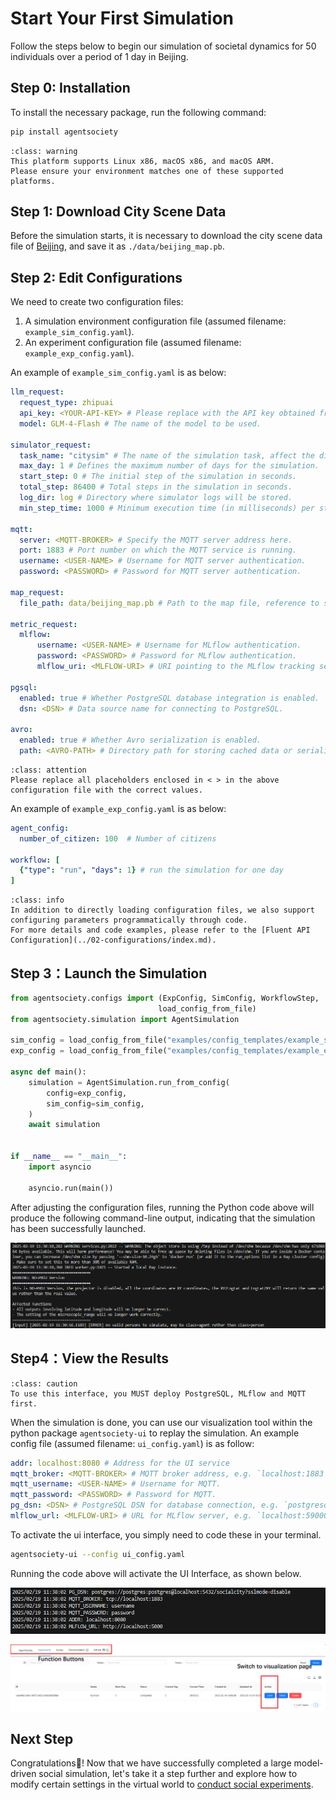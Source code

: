 # Start Your First Simulation

Follow the steps below to begin our simulation of societal dynamics for 50 individuals over a period of 1 day in Beijing.

## Step 0: Installation

To install the necessary package, run the following command:

```bash
pip install agentsociety
```

```{admonition} Warning
:class: warning
This platform supports Linux x86, macOS x86, and macOS ARM. 
Please ensure your environment matches one of these supported platforms.
```

## Step 1: Download City Scene Data

Before the simulation starts, it is necessary to download the city scene data file of [Beijing](https://cloud.tsinghua.edu.cn/f/f5c777485d2748fa8535/?dl=1), and save it as `./data/beijing_map.pb`.

## Step 2: Edit Configurations

We need to create two configuration files:
1. A simulation environment configuration file (assumed filename: `example_sim_config.yaml`).
2. An experiment configuration file (assumed filename: `example_exp_config.yaml`).

An example of `example_sim_config.yaml` is as below:
```yaml
llm_request:
  request_type: zhipuai
  api_key: <YOUR-API-KEY> # Please replace with the API key obtained from the LLM provider website.
  model: GLM-4-Flash # The name of the model to be used.

simulator_request:
  task_name: "citysim" # The name of the simulation task, affect the directory name for log output
  max_day: 1 # Defines the maximum number of days for the simulation.
  start_step: 0 # The initial step of the simulation in seconds.
  total_step: 86400 # Total steps in the simulation in seconds.
  log_dir: log # Directory where simulator logs will be stored.
  min_step_time: 1000 # Minimum execution time (in milliseconds) per step.

mqtt:
  server: <MQTT-BROKER> # Specify the MQTT server address here.
  port: 1883 # Port number on which the MQTT service is running.
  username: <USER-NAME> # Username for MQTT server authentication.
  password: <PASSWORD> # Password for MQTT server authentication.

map_request:
  file_path: data/beijing_map.pb # Path to the map file, reference to step1.

metric_request:
  mlflow: 
      username: <USER-NAME> # Username for MLflow authentication.
      password: <PASSWORD> # Password for MLflow authentication.
      mlflow_uri: <MLFLOW-URI> # URI pointing to the MLflow tracking server.

pgsql:
  enabled: true # Whether PostgreSQL database integration is enabled.
  dsn: <DSN> # Data source name for connecting to PostgreSQL.

avro:
  enabled: true # Whether Avro serialization is enabled.
  path: <AVRO-PATH> # Directory path for storing cached data or serialized files.

```

```{admonition} Attention
:class: attention
Please replace all placeholders enclosed in < > in the above configuration file with the correct values.
```
An example of `example_exp_config.yaml` is as below:
```yaml
agent_config:
  number_of_citizen: 100  # Number of citizens

workflow: [
  {"type": "run", "days": 1} # run the simulation for one day
]

```

```{admonition} Info
:class: info
In addition to directly loading configuration files, we also support configuring parameters programmatically through code. 
For more details and code examples, please refer to the [Fluent API Configuration](../02-configurations/index.md).
```

## Step 3：Launch the Simulation

```python
from agentsociety.configs import (ExpConfig, SimConfig, WorkflowStep,
                                 load_config_from_file)
from agentsociety.simulation import AgentSimulation

sim_config = load_config_from_file("examples/config_templates/example_sim_config.yaml", SimConfig)
exp_config = load_config_from_file("examples/config_templates/example_exp_config.yaml", ExpConfig)

async def main():
    simulation = AgentSimulation.run_from_config(
        config=exp_config,
        sim_config=sim_config,
    )
    await simulation


if __name__ == "__main__":
    import asyncio

    asyncio.run(main())

```

After adjusting the configuration files, running the Python code above will produce the following command-line output, indicating that the simulation has been successfully launched.

![RunningExample](../_static/01-running-example.png)

## Step4：View the Results

```{admonition} Caution
:class: caution
To use this interface, you MUST deploy PostgreSQL, MLflow and MQTT first.
```

When the simulation is done, you can use our visualization tool within the python package `agentsociety-ui` to replay the simulation.
An example config file (assumed filename: `ui_config.yaml`) is as follow:

```yaml
addr: localhost:8080 # Address for the UI service
mqtt_broker: <MQTT-BROKER> # MQTT broker address, e.g. `localhost:1883`
mqtt_username: <USER-NAME> # Username for MQTT.
mqtt_password: <PASSWORD> # Password for MQTT.
pg_dsn: <DSN> # PostgreSQL DSN for database connection, e.g. `postgresql://postgres:CHANGE_ME@postgresql:5432/postgres`
mlflow_url: <MLFLOW-URI> # URL for MLflow server, e.g. `localhost:59000`
```

To activate the ui interface, you simply need to code these in your terminal. 
```bash
agentsociety-ui --config ui_config.yaml
```

Running the code above will activate the UI Interface, as shown below.

![start-ui](../_static/01-start-ui.png)

![home-page](../_static/01-ui-home-page.jpg) 

## Next Step

Congratulations🎇! Now that we have successfully completed a large model-driven social simulation, let's take it a step further and explore how to modify certain settings in the virtual world to [conduct social experiments](./03-conduct-your-first-experiment.md).
